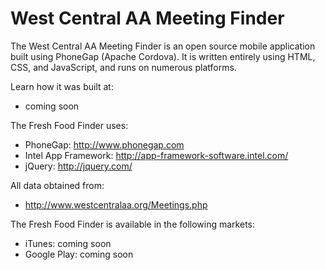 West Central AA Meeting Finder
=================

The West Central AA Meeting Finder is an open source mobile application built using PhoneGap (Apache Cordova). It is written entirely using HTML, CSS, and JavaScript, and runs on numerous platforms. 


Learn how it was built at: 
* coming soon

The Fresh Food Finder uses:
* PhoneGap: http://www.phonegap.com
* Intel App Framework: http://app-framework-software.intel.com/
* jQuery: http://jquery.com/

All data obtained from:
* http://www.westcentralaa.org/Meetings.php

The Fresh Food Finder is available in the following markets:
* iTunes: coming soon
* Google Play: coming soon
